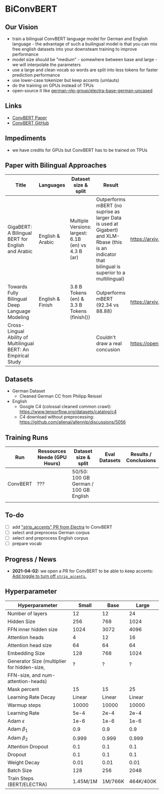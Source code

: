 # BiConvBERT

## Our Vision
- train a bilingual ConvBERT language model for German and English language - the advantage of such a builingual model is that you can mix free english datasets into your downsteam training to improve performance
- model size should be "medium" - somewhere between base and large - we will interpolate the parameters
- use a large and clean vocab so words are split into less tokens for faster prediction performance
- use lower-case tokenizer but keep accents (umlauts)
- do the training on GPUs instead of TPUs
- open-source it like [german-nlp-group/electra-base-german-uncased](https://huggingface.co/german-nlp-group/electra-base-german-uncased)

## Links
- [ConvBERT Paper](https://arxiv.org/abs/2008.02496)
- [ConvBERT GitHub](https://github.com/yitu-opensource/ConvBert)

## Impediments
- we have credits for GPUs but ConvBERT has to be trained on TPUs



## Paper with Bilingual Approaches 



| Title                                                        | Languages        | Dataset size & split                                | Result                                                       | Links                                                        |
| ------------------------------------------------------------ | ---------------- | --------------------------------------------------- | ------------------------------------------------------------ | ------------------------------------------------------------ |
| GigaBERT: A Bilingual BERT for English and Arabic            | English & Arabic | Multiple Versions: largest: 6.1B (en) vs 4.3 B (ar) | Outperforms mBERT (no suprise as larger Data is used at Gigabert) and XLM-Rbase (this is an indicator that bilingual is superior to a multilingual) | https://arxiv.org/pdf/2004.14519v2.pdf                       |
| Towards Fully Bilingual Deep Language Modeling               | English & Finish | 3.8 B Tokens (en) & 3.3 B Tokens (finish())         | Outperforms mBERT (92.34 vs 88.88)                           | https://arxiv.org/pdf/2010.11639.pdf                         |
| Cross-Lingual Ability of Multilingual BERT: An Empirical Study |                  |                                                     | Couldn't draw a real concusion                               | https://openreview.net/pdf/1499e19238fd9d7ee8a9c7e7bb6f9e2c9e6a0adf.pdf |



## Datasets

- German Dataset
  - Cleaned German CC from Philipp Reissel
- English
  - Google C4 (colossal cleaned common crawl): https://www.tensorflow.org/datasets/catalog/c4
  - C4 download without preprocessing: https://github.com/allenai/allennlp/discussions/5056



## Training Runs

| Run      | Ressources Neede (GPU Hours) | Dataset size & split                  | Eval Datasets | Results / Conclusions |
| -------- | ---------------------------- | ------------------------------------- | ------------- | --------------------- |
| ConvBERT | ???                          | 50/50: 100 GB German / 100 GB English |               |                       |
|          |                              |                                       |               |                       |

## To-do
- [ ] add ["strip_accents" PR from Electra](https://github.com/google-research/electra/pull/88) to ConvBERT
- [ ] select and preprocess German corpus
- [ ] select and preprocess English corpus
- [ ] prepare vocab

## Progress / News
- **2021-04-02:** we open a PR for ConvBERT to be able to keep accents: [Add toggle to turn off `strip_accents`.](https://github.com/yitu-opensource/ConvBert/pull/17)

## Hyperparameter
Hyperparameter | Small | Base | Large
---------------|-------|------|------
Number of layers | 12 | 12 | 24
Hidden Size | 256 | 768 | 1024
FFN inner hidden size | 1024 | 3072 | 4096
Attention heads | 4 | 12 | 16
Attention head size | 64 | 64 | 64
Embedding Size | 128 | 768 | 1024
Generator Size (multiplier for hidden-size, | ? | ? | ?
FFN-size, and num-attention-heads) | | |
Mask percent | 15 | 15 | 25
Learning Rate Decay | Linear | Linear | Linear
Warmup steps | 10000 | 10000 | 10000
Learning Rate | 5e-4 | 2e-4 | 2e-4
Adam $\epsilon$ | 1e-6 | 1e-6 | 1e-6
Adam $\beta_1$ | 0.9 | 0.9 | 0.9
Adam $\beta_2$ | 0.999 | 0.999 | 0.999
Attention Dropout | 0.1 | 0.1 | 0.1
Dropout | 0.1 | 0.1 | 0.1
Weight Decay | 0.01 | 0.01 | 0.01
Batch Size | 128 | 256 | 2048
Train Steps (BERT/ELECTRA) | 1.45M/1M | 1M/766K | 464K/400K
